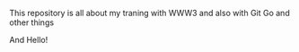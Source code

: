 This repository is all about my traning with WWW3 and also with Git Go and other things

And Hello! 

